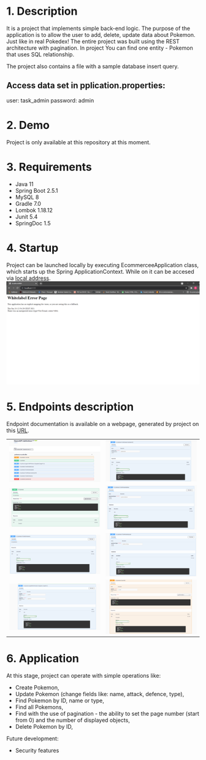 # 1. Description
It is a project that implements simple back-end logic. 
The purpose of the application is to allow the user to add, delete, update data about Pokemon. 
Just like in real Pokedex! The entire project was built using the REST architecture with pagination.
In project You can find one entity - Pokemon that uses SQL relationship.

The project also contains a file with a sample database insert query.

## Access data set in pplication.properties:
user: task_admin
password: admin

# 2. Demo

Project is only available at this repository at this moment.

# 3. Requirements

- Java 11
- Spring Boot 2.5.1
- MySQL 8
- Gradle 7.0
- Lombok 1.18.12
- Junit 5.4
- SpringDoc 1.5

# 4. Startup

Project can be launched locally by executing EcommerceeApplication class, which starts up the Spring ApplicationContext.
While on it can be accesed via [local address](http://localhost:8080).
![alt Main Page](./img/whitePage.PNG)

# 5. Endpoints description

Endpoint documentation is available on a webpage, generated by project on this [URL](http://localhost:8080/swagger-ui/index.html?configUrl=/v3/api-docs/swagger-config#/).

|  |  |
:---:|:---:
![alt Endpoints](./img/endpoints.PNG "Endpoints") | ![alt findPokemonById](./img/findPokemonById.PNG "findPokemonById")
![alt createPokemon](./img/createPokemon.PNG "createPokemon") | ![alt findPokemonByName](./img/findPokemonByName.PNG "findPokemonByName")
![alt findAllPokemons](./img/findAllPokemons.PNG "findAllPokemons") | ![alt findPokemonByType](./img/findPokemonByType.PNG "findPokemonByType")
![alt pageWithAllPokemons](./img/pageWithAllPokemons.PNG "pageWithAllPokemons") | ![alt updatePokemon](./img/updatePokemon.PNG "updatePokemon")

# 6. Application

At this stage, project can operate with simple operations like:
- Create Pokemon,
- Update Pokemon (change fields like: name, attack, defence, type),
- Find Pokemon by ID, name or type,
- Find all Pokemons,
- Find with the use of pagination - the ability to set the page number (start from 0) and the number of displayed objects,
- Delete Pokemon by ID,

Future development:
- Security features